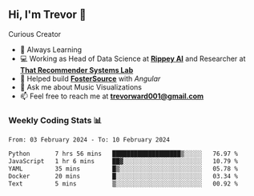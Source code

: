 ## Hi, I'm Trevor 👋

Curious Creator

- 🌱 Always Learning
- 💻 Working as Head of Data Science at [**Rippey AI**](https://rippey.ai/) and Researcher at [**That Recommender Systems Lab**](https://github.com/that-recsys-lab)
- 🔧 Helped build [**FosterSource**](https://github.com/blueprintboulder/f21s22-foster-source.git) with _Angular_
- 💬 Ask me about Music Visualizations
- 📫 Feel free to reach me at **<a href="mailto:trevorward001@gmail.com">trevorward001@gmail.com<a>**

### Weekly Coding Stats 📊
<!--START_SECTION:waka-->

```txt
From: 03 February 2024 - To: 10 February 2024

Python       7 hrs 56 mins   ███████████████████▒░░░░░   76.97 %
JavaScript   1 hr 6 mins     ██▓░░░░░░░░░░░░░░░░░░░░░░   10.79 %
YAML         35 mins         █▒░░░░░░░░░░░░░░░░░░░░░░░   05.78 %
Docker       20 mins         █░░░░░░░░░░░░░░░░░░░░░░░░   03.34 %
Text         5 mins          ▒░░░░░░░░░░░░░░░░░░░░░░░░   00.92 %
```

<!--END_SECTION:waka-->

<!--

Here are some ideas to get you started:

- 🔭 I’m currently working on (way to add branches committed on)
- 🌱 I’m currently learning Web Frameworks and Machine Learning! (Lisp, JS (react & angular), Python, and __)
- 💬 Ask me about ...
- 📫 How to reach me: 
- 😄 Pronouns: He/Him/His
- ⚡ Fun fact: ...

that-recsys-lab
-->
